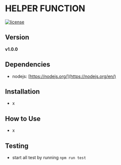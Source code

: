 # HELPER FUNCTION
[![license](https://img.shields.io/github/license/mashape/apistatus.svg)]()

## Version
**v1.0.0**

## Dependencies
* nodejs: [https://nodejs.org/](https://nodejs.org/en/)


## Installation
* x


## How to Use
* x


## Testing
* start all test by running `npm run test`
